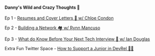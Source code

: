 #### Danny's Wild and Crazy Thoughts 🤡

Ep 1 - [Resumes and Cover Letters 🚀 w/ Chloe Condon](https://dev.to/newrelic/launchies-resumes-and-cover-letters-241k)

Ep 2 - [Building a Network 🏘 w/ Rynn Mancuso](https://dev.to/muydanny/launchies-building-a-network-f07)

Ep 3 - [What do Know Before Your Next Tech Interview 📓 w/ Ian Douglas](https://dev.to/newrelic/what-to-know-before-your-next-tech-interview-w-ian-douglas-534m)

Extra Fun Twitter Space - [How to Support a Junior in DevRel 👼🏽](https://dev.to/newrelic/how-to-mentor-a-junior-in-devrel-2kfp)
